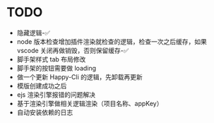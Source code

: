 # TODO

- 隐藏逻辑-✅
- node 版本检查增加插件渲染就检查的逻辑，检查一次之后缓存，如果 vscode 关闭再做销毁，否则保留缓存-✅
- 脚手架样式 tab 布局修改
- 脚手架的按钮需要做 loading
- 做一个更新 Happy-Cli 的逻辑，先卸载再更新
- 模版创建成功之后
- ejs 渲染引擎报错的问题解决
- 基于渲染引擎做相关逻辑渲染（项目名称、appKey）
- 自动安装依赖的日志
